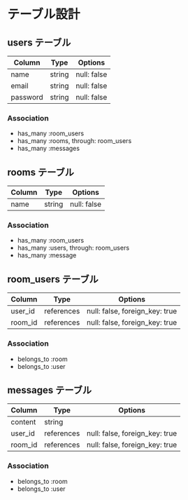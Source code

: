 # テーブル設計

## users テーブル

| Column  | Type   | Options     |
| ------- | ------ | --------    |
| name    | string | null: false |
| email   | string | null: false |
|password | string | null: false |

### Association
- has_many :room_users
- has_many :rooms, through: room_users
- has_many :messages

## rooms テーブル

| Column | Type  | Options   |
| ------ | --- | ---------  |
| name  | string | null: false |

### Association
- has_many :room_users
- has_many :users, through: room_users
- has_many :message

## room_users テーブル

| Column | Type   | Options              |
| ------ | ------ | -------------------- |
| user_id | references | null: false, foreign_key: true |
| room_id | references | null: false, foreign_key: true |

### Association
- belongs_to :room
- belongs_to :user

## messages テーブル

| Column  | Type    | Options                        |
| ------- | ------- | ------------------------------ |
| content    | string  |
| user_id | references | null: false, foreign_key: true |
| room_id | references | null: false, foreign_key: true |

### Association

- belongs_to :room
- belongs_to :user